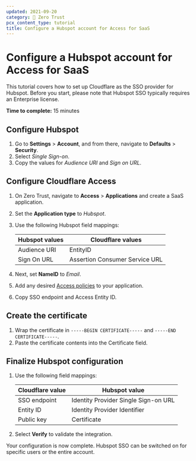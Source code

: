 ```yaml
---
updated: 2021-09-20
category: 🔐 Zero Trust
pcx_content_type: tutorial
title: Configure a Hubspot account for Access for SaaS
---
```


# Configure a Hubspot account for Access for SaaS

This tutorial covers how to set up Cloudflare as the SSO provider for Hubspot. Before you start, please note that Hubspot SSO typically requires an Enterprise license.

**Time to complete:** 15 minutes

## Configure Hubspot

1.  Go to **Settings** > **Account**, and from there, navigate to **Defaults** > **Security**.
1.  Select _Single Sign-on_.
1.  Copy the values for _Audience URI_ and _Sign on URL_.

## Configure Cloudflare Access

1.  On Zero Trust, navigate to **Access** > **Applications** and create a SaaS application.

1.  Set the **Application type** to _Hubspot_.

1.  Use the following Hubspot field mappings:

    | Hubspot values | Cloudflare values              |
    | -------------- | ------------------------------ |
    | Audience URI   | EntityID                       |
    | Sign On URL    | Assertion Consumer Service URL |

1.  Next, set **NameID** to _Email_.

1.  Add any desired [Access policies](/cloudflare-one/policies/access/) to your application.

1.  Copy SSO endpoint and Access Entity ID.

## Create the certificate

1.  Wrap the certificate in `-----BEGIN CERTIFICATE-----` and `-----END CERTIFICATE-----`.
1.  Paste the certificate contents into the Certificate field.

## Finalize Hubspot configuration

1.  Use the following field mappings:

    | Cloudflare value | Hubspot value                        |
    | ---------------- | ------------------------------------ |
    | SSO endpoint     | Identity Provider Single Sign-on URL |
    | Entity ID        | Identity Provider Identifier         |
    | Public key       | Certificate                          |

1.  Select **Verify** to validate the integration.

Your configuration is now complete. Hubspot SSO can be switched on for specific users or the entire account.
